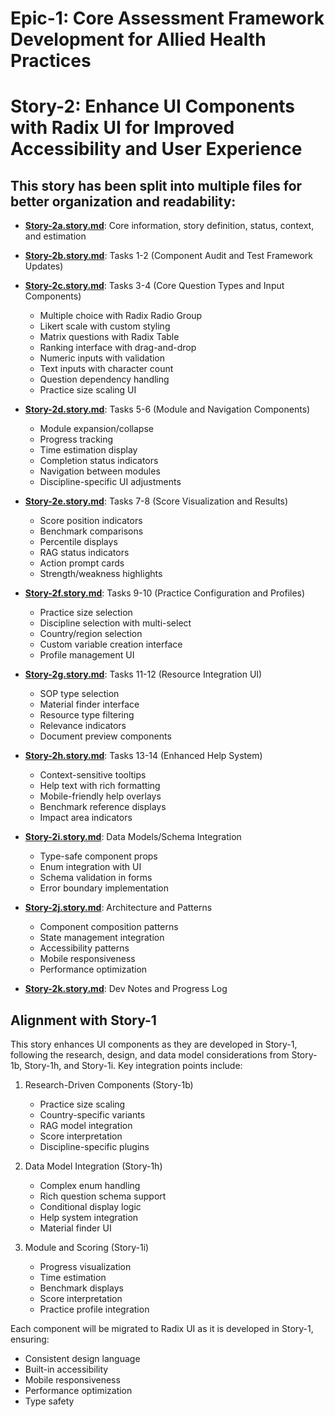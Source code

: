 # Epic-1: Core Assessment Framework Development for Allied Health Practices
# Story-2: Enhance UI Components with Radix UI for Improved Accessibility and User Experience

## This story has been split into multiple files for better organization and readability:

- **[Story-2a.story.md](./story-2a.story.md)**: Core information, story definition, status, context, and estimation
- **[Story-2b.story.md](./story-2b.story.md)**: Tasks 1-2 (Component Audit and Test Framework Updates)
- **[Story-2c.story.md](./story-2c.story.md)**: Tasks 3-4 (Core Question Types and Input Components)
   - Multiple choice with Radix Radio Group
   - Likert scale with custom styling
   - Matrix questions with Radix Table
   - Ranking interface with drag-and-drop
   - Numeric inputs with validation
   - Text inputs with character count
   - Question dependency handling
   - Practice size scaling UI
   
- **[Story-2d.story.md](./story-2d.story.md)**: Tasks 5-6 (Module and Navigation Components)
   - Module expansion/collapse
   - Progress tracking
   - Time estimation display
   - Completion status indicators
   - Navigation between modules
   - Discipline-specific UI adjustments
   
- **[Story-2e.story.md](./story-2e.story.md)**: Tasks 7-8 (Score Visualization and Results)
   - Score position indicators
   - Benchmark comparisons
   - Percentile displays
   - RAG status indicators
   - Action prompt cards
   - Strength/weakness highlights
   
- **[Story-2f.story.md](./story-2f.story.md)**: Tasks 9-10 (Practice Configuration and Profiles)
   - Practice size selection
   - Discipline selection with multi-select
   - Country/region selection
   - Custom variable creation interface
   - Profile management UI
   
- **[Story-2g.story.md](./story-2g.story.md)**: Tasks 11-12 (Resource Integration UI)
   - SOP type selection
   - Material finder interface
   - Resource type filtering
   - Relevance indicators
   - Document preview components
   
- **[Story-2h.story.md](./story-2h.story.md)**: Tasks 13-14 (Enhanced Help System)
   - Context-sensitive tooltips
   - Help text with rich formatting
   - Mobile-friendly help overlays
   - Benchmark reference displays
   - Impact area indicators
   
- **[Story-2i.story.md](./story-2i.story.md)**: Data Models/Schema Integration
   - Type-safe component props
   - Enum integration with UI
   - Schema validation in forms
   - Error boundary implementation
   
- **[Story-2j.story.md](./story-2j.story.md)**: Architecture and Patterns
   - Component composition patterns
   - State management integration
   - Accessibility patterns
   - Mobile responsiveness
   - Performance optimization
   
- **[Story-2k.story.md](./story-2k.story.md)**: Dev Notes and Progress Log

## Alignment with Story-1

This story enhances UI components as they are developed in Story-1, following the research, design, and data model considerations from Story-1b, Story-1h, and Story-1i. Key integration points include:

1. Research-Driven Components (Story-1b)
   - Practice size scaling
   - Country-specific variants
   - RAG model integration
   - Score interpretation
   - Discipline-specific plugins

2. Data Model Integration (Story-1h)
   - Complex enum handling
   - Rich question schema support
   - Conditional display logic
   - Help system integration
   - Material finder UI

3. Module and Scoring (Story-1i)
   - Progress visualization
   - Time estimation
   - Benchmark displays
   - Score interpretation
   - Practice profile integration

Each component will be migrated to Radix UI as it is developed in Story-1, ensuring:
- Consistent design language
- Built-in accessibility
- Mobile responsiveness
- Performance optimization
- Type safety 